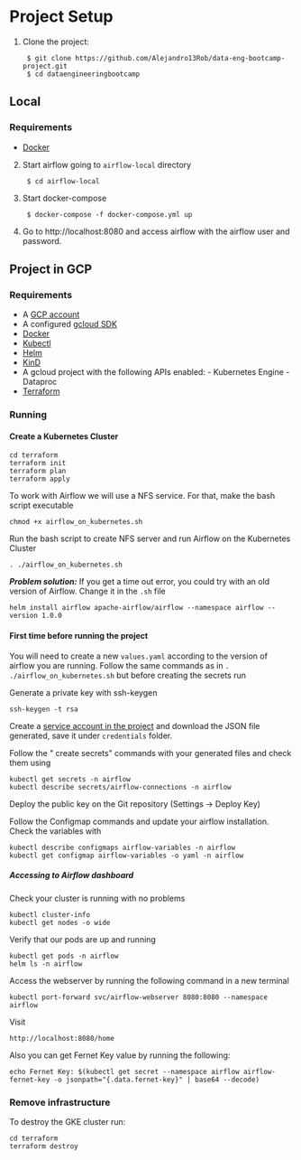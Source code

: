 # Project Setup

1. Clone the project:

        $ git clone https://github.com/Alejandro13Rob/data-eng-bootcamp-project.git
        $ cd dataengineeringbootcamp

## Local
### Requirements

- [Docker](https://www.docker.com/get-started/)

2. Start airflow going to `airflow-local` directory

        $ cd airflow-local

4. Start docker-compose

        $ docker-compose -f docker-compose.yml up

4. Go to http://localhost:8080 and access airflow with the airflow user and password.


## Project in GCP

### Requirements

- A [GCP account](https://console.cloud.google.com/) 
- A configured [gcloud SDK](https://cloud.google.com/sdk/docs/install-sdk)
- [Docker](https://www.docker.com/get-started/)
- [Kubectl](https://kubernetes.io/docs/reference/kubectl/kubectl/)
- [Helm](https://helm.sh/docs/intro/install/)
- [KinD](https://kind.sigs.k8s.io/docs/user/quick-start/)
- A gcloud project with the following APIs enabled:
        - Kubernetes Engine
        - Dataproc
- [Terraform](https://learn.hashicorp.com/tutorials/terraform/install-cli)

### Running

#### Create a Kubernetes Cluster

```shell
cd terraform
terraform init
terraform plan
terraform apply
```

To work with Airflow we will use a NFS service. For that, make the bash script executable
```shell
chmod +x airflow_on_kubernetes.sh 
````

Run the bash script to create NFS server and run Airflow on the Kubernetes Cluster
```shell
. ./airflow_on_kubernetes.sh
```


***Problem solution:*** If you get a time out error, you could try with an old version of Airflow. Change it in the `.sh` file 
```shell
helm install airflow apache-airflow/airflow --namespace airflow --version 1.0.0
```

#### First time before running the project
You will need to create a new `values.yaml` according to the version of airflow you are running.
Follow the same commands as in `. ./airflow_on_kubernetes.sh` but before creating the secrets run

Generate a private key with ssh-keygen
````
ssh-keygen -t rsa
````
Create a [service account in the project](https://console.cloud.google.com/iam-admin/serviceaccounts) and download the JSON file generated, save it under `credentials` folder.

Follow the " create secrets" commands with your generated files and check them using
```
kubectl get secrets -n airflow
kubectl describe secrets/airflow-connections -n airflow
```

Deploy the public key on the Git repository (Settings -> Deploy Key)

Follow the Configmap commands and update your airflow installation.
Check the variables with
```
kubectl describe configmaps airflow-variables -n airflow
kubectl get configmap airflow-variables -o yaml -n airflow
```

##### Accessing to Airflow dashboard

Check your cluster is running with no problems
```
kubectl cluster-info
kubectl get nodes -o wide
```
Verify that our pods are up and running
```
kubectl get pods -n airflow
helm ls -n airflow
```

Access the webserver by running the following command in a new terminal
```
kubectl port-forward svc/airflow-webserver 8080:8080 --namespace airflow
```
Visit 
```
http://localhost:8080/home
```
Also you can get Fernet Key value by running the following:
```
echo Fernet Key: $(kubectl get secret --namespace airflow airflow-fernet-key -o jsonpath="{.data.fernet-key}" | base64 --decode)
```


### Remove infrastructure
To destroy the GKE cluster run:

```
cd terraform
terraform destroy
```
